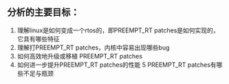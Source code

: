 
## 分析的主要目标：
1. 理解linux是如何变成一个rtos的，即PREEMPT_RT patches是如何实现的，它具有哪些特征
2. 理解打PREEMPT_RT patches，内核中容易出现哪些bug
3. 如何高效地升级或移植 PREEMPT_RT patches 
4. 如何进一步提升PREEMPT_RT patches的性能 
5 PREEMPT_RT patches有哪些不足与瓶颈

